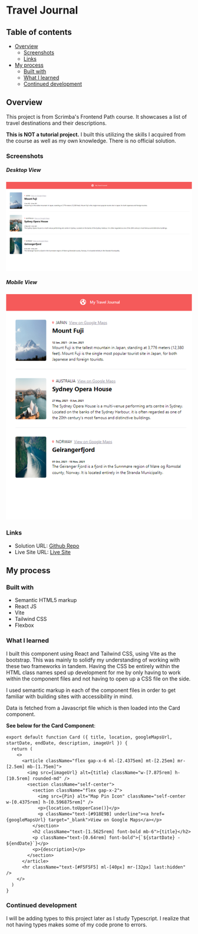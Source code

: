 # Travel Journal


## Table of contents

- [Overview](#overview)
  - [Screenshots](#screenshots)
  - [Links](#links)
- [My process](#my-process)
  - [Built with](#built-with)
  - [What I learned](#what-i-learned)
  - [Continued development](#continued-development)

## Overview

This project is from Scrimba's Frontend Path course. It showcases a list of travel destinations and their descriptions.

**This is NOT a tutorial project.** I built this utilizing the skills I acquired from the course as well as my own knowledge. There is no official solution.

### Screenshots

##### Desktop View

![Desktop View](./src/assets/Screenshot1.PNG)


##### Mobile View

![Mobile View](./src/assets/Screenshot2.PNG)


### Links

- Solution URL: [Github Repo](https://github.com/DeviantSchemist/traveljournal)
- Live Site URL: [Live Site](https://starlit-chimera-ea5092.netlify.app/)

## My process

### Built with

- Semantic HTML5 markup
- React JS
- Vite
- Tailwind CSS
- Flexbox

### What I learned

I built this component using React and Tailwind CSS, using Vite as the bootstrap. This was mainly to solidfy my understanding of working with these two frameworks in tandem. Having the CSS be entirely within the HTML class names sped up development for me by only having to work within the component files and not having to open up a CSS file on the side.

I used semantic markup in each of the component files in order to get familiar with building sites with accessibility in mind.

Data is fetched from a Javascript file which is then loaded into the Card component.

**See below for the Card Component**:

```JSX
export default function Card ({ title, location, googleMapsUrl, startDate, endDate, description, imageUrl }) {
  return (
    <>
      <article className="flex gap-x-6 ml-[2.4375em] mt-[2.25em] mr-[2.5em] mb-[1.75em]">
        <img src={imageUrl} alt={title} className="w-[7.875rem] h-[10.5rem] rounded-md" />
        <section className="self-center">
          <section className="flex gap-x-2">
            <img src={Pin} alt="Map Pin Icon" className="self-center w-[0.4375rem] h-[0.596875rem]" />
            <p>{location.toUpperCase()}</p>
            <p className="text-[#918E9B] underline"><a href={googleMapsUrl} target="_blank">View on Google Maps</a></p>
          </section>
          <h2 className="text-[1.5625rem] font-bold mb-6">{title}</h2>
          <p className="text-[0.64rem] font-bold">{`${startDate} - ${endDate}`}</p>
          <p>{description}</p>
        </section>
      </article>
      <hr className="text-[#F5F5F5] ml-[40px] mr-[32px] last:hidden" />
    </>
  )
}
```


### Continued development

I will be adding types to this project later as I study Typescript. I realize that not having types makes some of my code prone to errors.
